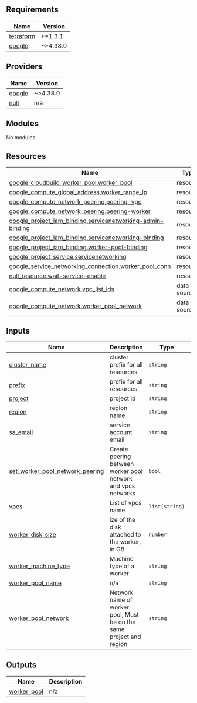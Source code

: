 <!-- BEGIN_TF_DOCS -->
## Requirements

| Name | Version |
|------|---------|
| <a name="requirement_terraform"></a> [terraform](#requirement\_terraform) | >=1.3.1 |
| <a name="requirement_google"></a> [google](#requirement\_google) | ~>4.38.0 |

## Providers

| Name | Version |
|------|---------|
| <a name="provider_google"></a> [google](#provider\_google) | ~>4.38.0 |
| <a name="provider_null"></a> [null](#provider\_null) | n/a |

## Modules

No modules.

## Resources

| Name | Type |
|------|------|
| [google_cloudbuild_worker_pool.worker_pool](https://registry.terraform.io/providers/hashicorp/google/latest/docs/resources/cloudbuild_worker_pool) | resource |
| [google_compute_global_address.worker_range_ip](https://registry.terraform.io/providers/hashicorp/google/latest/docs/resources/compute_global_address) | resource |
| [google_compute_network_peering.peering-vpc](https://registry.terraform.io/providers/hashicorp/google/latest/docs/resources/compute_network_peering) | resource |
| [google_compute_network_peering.peering-worker](https://registry.terraform.io/providers/hashicorp/google/latest/docs/resources/compute_network_peering) | resource |
| [google_project_iam_binding.servicenetworking-admin-binding](https://registry.terraform.io/providers/hashicorp/google/latest/docs/resources/project_iam_binding) | resource |
| [google_project_iam_binding.servicenetworking-binding](https://registry.terraform.io/providers/hashicorp/google/latest/docs/resources/project_iam_binding) | resource |
| [google_project_iam_binding.worker-pool-binding](https://registry.terraform.io/providers/hashicorp/google/latest/docs/resources/project_iam_binding) | resource |
| [google_project_service.servicenetworking](https://registry.terraform.io/providers/hashicorp/google/latest/docs/resources/project_service) | resource |
| [google_service_networking_connection.worker_pool_conn](https://registry.terraform.io/providers/hashicorp/google/latest/docs/resources/service_networking_connection) | resource |
| [null_resource.wait-service-enable](https://registry.terraform.io/providers/hashicorp/null/latest/docs/resources/resource) | resource |
| [google_compute_network.vpc_list_ids](https://registry.terraform.io/providers/hashicorp/google/latest/docs/data-sources/compute_network) | data source |
| [google_compute_network.worker_pool_network](https://registry.terraform.io/providers/hashicorp/google/latest/docs/data-sources/compute_network) | data source |

## Inputs

| Name | Description | Type | Default | Required |
|------|-------------|------|---------|:--------:|
| <a name="input_cluster_name"></a> [cluster\_name](#input\_cluster\_name) | cluster prefix for all resources | `string` | n/a | yes |
| <a name="input_prefix"></a> [prefix](#input\_prefix) | prefix for all resources | `string` | n/a | yes |
| <a name="input_project"></a> [project](#input\_project) | project id | `string` | n/a | yes |
| <a name="input_region"></a> [region](#input\_region) | region name | `string` | n/a | yes |
| <a name="input_sa_email"></a> [sa\_email](#input\_sa\_email) | service account email | `string` | n/a | yes |
| <a name="input_set_worker_pool_network_peering"></a> [set\_worker\_pool\_network\_peering](#input\_set\_worker\_pool\_network\_peering) | Create peering between worker pool network and vpcs networks | `bool` | `false` | no |
| <a name="input_vpcs"></a> [vpcs](#input\_vpcs) | List of vpcs name | `list(string)` | `[]` | no |
| <a name="input_worker_disk_size"></a> [worker\_disk\_size](#input\_worker\_disk\_size) | ize of the disk attached to the worker, in GB | `number` | `100` | no |
| <a name="input_worker_machine_type"></a> [worker\_machine\_type](#input\_worker\_machine\_type) | Machine type of a worker | `string` | `"e2-standard-4"` | no |
| <a name="input_worker_pool_name"></a> [worker\_pool\_name](#input\_worker\_pool\_name) | n/a | `string` | `""` | no |
| <a name="input_worker_pool_network"></a> [worker\_pool\_network](#input\_worker\_pool\_network) | Network name of worker pool, Must be on the same project and region | `string` | `""` | no |

## Outputs

| Name | Description |
|------|-------------|
| <a name="output_worker_pool"></a> [worker\_pool](#output\_worker\_pool) | n/a |
<!-- END_TF_DOCS -->
